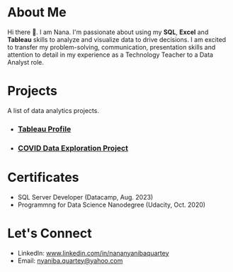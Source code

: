 # About Me
Hi there 👋. I am Nana. I'm passionate about using my **SQL**, **Excel** and **Tableau** skills to analyze and visualize data to drive decisions. I am excited to transfer my problem-solving, communication, presentation skills and attention to detail in my experience as a Technology Teacher to a 
Data Analyst role. 


# Projects
A list of data analytics projects.

- ### [Tableau Profile](https://public.tableau.com/app/profile/nana.nyaniba.quartey/vizzes)
- ### [COVID Data Exploration Project](https://github.com/nyanibaquartey/Data-Analysis/blob/main/CovidDataExplorationProject.sql)


# Certificates
- SQL Server Developer (Datacamp, Aug. 2023) 
- Programmng for Data Science Nanodegree (Udacity, Oct. 2020)


# Let's Connect
- LinkedIn: www.linkedin.com/in/nananyanibaquartey
- Email: nyaniba.quartey@yahoo.com


